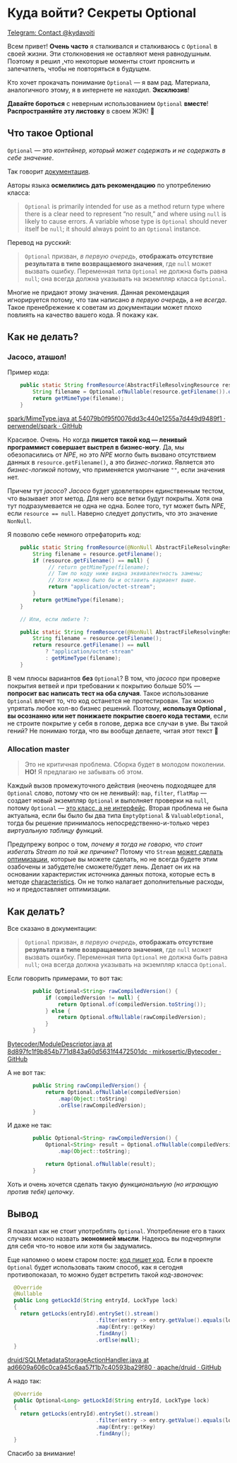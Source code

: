 # Куда войти? Секреты Optional
[Telegram: Contact @kydavoiti](https://t.me/kydavoiti/85)

Всем привет! **Очень часто** я сталкивался и сталкиваюсь с `Optional` в своей жизни. Эти столкновения не оставляют меня равнодушным. Поэтому я решил ,что некоторые моменты стоит прояснить и запечатлеть, чтобы не повторяться в будущем.

Кто хочет прокачать понимание `Optional` — я вам рад. Материала, аналогичного этому, я в интернете не находил. **Эксклюзив**!

**Давайте бороться** с неверным использованием `Optional` **вместе**! **Распространяйте эту листовку** в своем ЖЭК! 👮

## Что такое Optional 
`Optional` — это *контейнер, который может содержать и не содержать в себе значение*.

Так говорит [документация](https://docs.oracle.com/en/java/javase/11/docs/api/java.base/java/util/Optional.html). 

Авторы языка **осмелились дать рекомендацию** по употреблению класса: 
> `Optional` is primarily intended for use as a method return type where there is a clear need to represent “no result,” and where using `null` is likely to cause errors. A variable whose type is `Optional` should never itself be `null`; it should always point to an `Optional` instance.  

Перевод на русский: 
> `Optional` призван, *в первую очередь*, **отображать отсутствие результата в типе возвращаемого значения**, где `null` может вызвать ошибку. Переменная типа `Optional` не должна быть равна `null`; она всегда должна указывать на экземпляр класса `Optional`.  

Многие не придают этому значения. Данная рекомендация игнорируется потому, что там написано *в первую очередь*, а не *всегда*.  Такое пренебрежение к советам из документации может плохо повлиять на качество вашего кода. Я покажу как. 

## Как не делать?
### Jacoco, аташол!

Пример кода: 
```java 
    public static String fromResource(AbstractFileResolvingResource resource) {
        String filename = Optional.ofNullable(resource.getFilename()).orElse("");
        return getMimeType(filename);
    }
```
[spark/MimeType.java at 54079b0f95f0076dd3c440e1255a7d449d9489f1 · perwendel/spark · GitHub](https://github.com/perwendel/spark/blob/54079b0f95f0076dd3c440e1255a7d449d9489f1/src/main/java/spark/staticfiles/MimeType.java#L109)

Красивое. Очень. Но когда **пишется такой код — ленивый программист совершает выстрел в бизнес-ногу**. Да, мы обезопасились от *NPE*, но это *NPE* могло быть вызвано отсутствием данных в `resource.getFilename()`, а это *бизнес-логика*. Является это *бизнес-логикой* потому, что применяется умолчание `""`, если значения нет. 

Причем тут *jacoco*? *Jacoco* будет удовлетворен единственным  тестом, что вызывает этот метод. Для него все ветки будут покрыты. Хотя она тут подразумевается не одна не одна. Более того, тут может быть *NPE*, если `resource == null`. Наверно следует допустить, что это значение `NonNull`.

Я позволю себе немного отрефаторить код: 
```java
    public static String fromResource(@NonNull AbstractFileResolvingResource resource) {
        String filename = resource.getFilename();
        if (resource.getFilename() == null) {
             // return getMimeType(filename);
             // Там по коду ниже видна эквивалентность замены; 
             // Хотя можно было бы и оставить вариаент выше.
             return "application/octet-stream";
        }
        return getMimeType(filename);
    }

    // Или, если любите ?:

    public static String fromResource(@NonNull AbstractFileResolvingResource resource) {
        String filename = resource.getFilename();
        return resource.getFilename() == null 
            ? "application/octet-stream" 
            : getMimeType(filename);
    }
```

В чем плюсы вариантов **без** `Optional`? В том, что *jacoco*  при проверке покрытия ветвей и при требовании к покрытию больше 50% — **попросит вас написать тест на оба случая**.  Такое использование `Optional` влечет то, что код останется не протестирован. Так можно упрятать любое кол-во бизнес решений. Поэтому, **используя Optional , вы осознанно или нет понижаете покрытие своего кода тестами**, если не строите покрытие у себя в голове, держа все случаи в уме.  Вы такой гений? Не понимаю тогда, что вы вообще делаете, читая этот текст 🤔

### Allocation master

> Это не критичная проблема. Сборка будет в молодом  поколении. **НО!** Я предлагаю не забывать об этом.  

Каждый вызов промежуточного действия (неочень подходящее для `Optional` слово, потому что он не ленивый): `map`, `filter`, `flatMap` — создает новый экземпляр `Optional` и выполняет  проверки на `null`,  потому `Optional` — [это класс, а не интерфейс](https://github.com/AdoptOpenJDK/openjdk-jdk11/blob/master/src/java.base/share/classes/java/util/Optional.java#L64).  Вторая проблема не была актуальна, если бы было бы два типа `EmptyOptional` & `ValuableOptional`, тогда бы решение принималось непосредственно-и-только через *виртуальную таблицу функций.* 

Предупрежу вопрос о том, *почему я тогда не говорю, что стоит избегать Stream по той же причине*? Потому что `Stream` [может сделать оптимизации](https://www.baeldung.com/java-spliterator), которые вы можете сделать, но не всегда будете этим озабочены и забудете/не сможете/будет лень. Делает он их на основании характеристик источника данных потока, которые есть в методе [characteristics](https://docs.oracle.com/javase/8/docs/api/java/util/Spliterator.html#characteristics--). Он не толко налагает дополнительные расходы, но и предоставляет оптимизации. 

## Как делать?
Все сказано в документации:
> `Optional` призван, *в первую очередь*, **отображать отсутствие результата в типе возвращаемого значения**, где `null` может вызвать ошибку. Переменная типа `Optional` не должна быть равна `null`; она всегда должна указывать на экземпляр класса `Optional`.  

Если говорить примерами, то вот так: 
```java
        public Optional<String> rawCompiledVersion() {
            if (compiledVersion != null) {
                return Optional.of(compiledVersion.toString());
            } else {
                return Optional.ofNullable(rawCompiledVersion);
            }
        }
```
[Bytecoder/ModuleDescriptor.java at 8d897fc1f9b854b771d843a60d5631f4472501dc · mirkosertic/Bytecoder · GitHub](https://github.com/mirkosertic/Bytecoder/blob/8d897fc1f9b854b771d843a60d5631f4472501dc/classlib/java.base/src/main/resources/META-INF/modules/java.base/classes/java/lang/module/ModuleDescriptor.java#L241)

А не вот так: 
```java
        public String rawCompiledVersion() {
            return Optional.ofNullable(compiledVersion)
                .map(Object::toString)
                .orElse(rawCompiledVersion);
        }
```

И даже не так: 
```java
        public Optional<String> rawCompiledVersion() {
            Optional<String> result = Optional.ofNullable(compiledVersion)
                .map(Object::toString);

            return Optional.ofNullable(result);
        }
```

Хоть и очень хочется сделать такую *функциональную (но играющую против тебя) цепочку*. 

## Вывод
Я показал как не стоит  употреблять `Optional`. Употребление его в таких случаях можно назвать **экономией мысли**. Надеюсь вы подчерпнули для себя что-то новое или хотя бы задумались.

Еще напомню о моем старом посте: [код пишет код](https://github.com/IlyasYOY/IlyasYOY/blob/master/articles/code-writes-code.md). Если в проекте `Optional`  будет использовать таким способ, как я сегодня противопоказал, то можно будет встретить такой *код-звоночек*: 
```java 
  @Override
  @Nullable
  public Long getLockId(String entryId, LockType lock)
  {
    return getLocks(entryId).entrySet().stream()
                            .filter(entry -> entry.getValue().equals(lock))
                            .map(Entry::getKey)
                            .findAny()
                            .orElse(null);
  }
```
[druid/SQLMetadataStorageActionHandler.java at ad6609a606c0ca945c6aa57f1b7c40593ba29f80 · apache/druid · GitHub](https://github.com/apache/druid/blob/ad6609a606c0ca945c6aa57f1b7c40593ba29f80/server/src/main/java/org/apache/druid/metadata/SQLMetadataStorageActionHandler.java#L625)

А надо так:
```java 
  @Override
  public Optional<Long> getLockId(String entryId, LockType lock)
  {
    return getLocks(entryId).entrySet().stream()
                            .filter(entry -> entry.getValue().equals(lock))
                            .map(Entry::getKey)
                            .findAny();
  }
```

Спасибо за внимание! 
